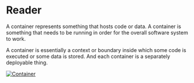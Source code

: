 ﻿# Reader

A container represents something that hosts code or data. A container is something that needs to be running in order for the overall software system to work. 

A container is essentially a context or boundary inside which some code is executed or some data is stored. And each container is a separately deployable thing.

[![Container](/svg/c4_002.svg)](/svg/c4_002.svg)